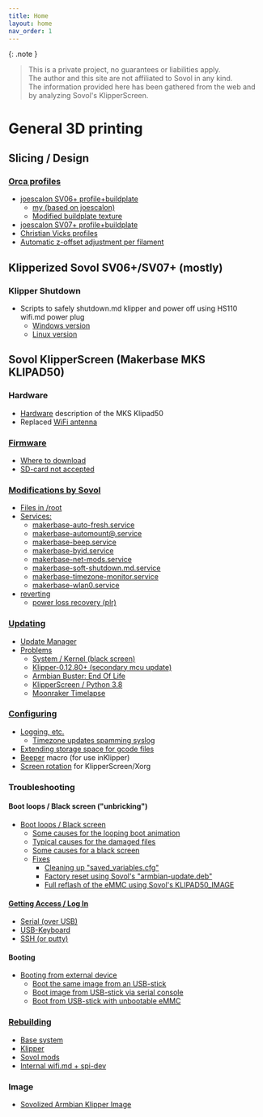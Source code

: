 ```yaml
---
title: Home
layout: home
nav_order: 1
---
```


{: .note }
> This is a private project, no guarantees or liabilities apply.  
> The author and this site are not affiliated to Sovol in any kind.  
> The information provided here has been gathered from the web and by analyzing Sovol's KlipperScreen.

# General 3D printing

## Slicing / Design

### [Orca profiles](orca_profiles.html)
  * [joescalon SV06+ profile+buildplate](orca_profiles.html#joescalon-sv06-profilebuildplate)
    * [my (based on joescalon)](orca_profiles.html#my-based-on-joescalon)
    * [Modified buildplate texture](orca_profiles.html#my-based-on-joescalon)
  * [joescalon SV07+ profile+buildplate](orca_profiles.html#joescalon-sv07-profilebuildplate)
  * [Christian Vicks profiles](orca_profiles.html#christian-vicks-profiles)
  * [Automatic z-offset adjustment per filament](orca_profiles.html#automatic-z-offset-adjustment-per-filament)

## Klipperized Sovol SV06+/SV07+ (mostly)

### Klipper Shutdown
  * Scripts to safely shutdown.md klipper and power off using HS110 wifi.md power plug
    * [Windows version](shutdown.html)
    * [Linux version](shutdown_linux.html)

## Sovol KlipperScreen (Makerbase MKS KLIPAD50)

### Hardware
  * [Hardware](hardware.html) description of the MKS Klipad50
  * Replaced [WiFi antenna](wifi.html)

### [Firmware](firmware.html)
  * [Where to download](firmware.html#where-to-download)
  * [SD-card not accepted](firmware.html#sd-card-not-accepted)

### [Modifications by Sovol](sovol_mods.html#modifications_by_sovol)
  * [Files in /root](sovol_mods.html#files-in-root)
  * [Services:](sovol_mods.html#services)
    * [makerbase-auto-fresh.service](sovol_mods.html#makerbase-auto-freshservice)
    * [makerbase-automount@.service](sovol_mods.html#makerbase-automountservice)
    * [makerbase-beep.service](sovol_mods.html#makerbase-beepservice)
    * [makerbase-byid.service](sovol_mods.html#makerbase-byidservice)
    * [makerbase-net-mods.service](sovol_mods.html#makerbase-net-modsservice)
    * [makerbase-soft-shutdown.md.service](sovol_mods.html#makerbase-soft-shutdownservice)
    * [makerbase-timezone-monitor.service](sovol_mods.html#makerbase-timezone-monitorservice)
    * [makerbase-wlan0.service](sovol_mods.html#makerbase-wlan0service)
  * [reverting](sovol_mods.html#reverting)
    * [power loss recovery (plr)](sovol_mods.html#power-loss-recovery-plr-1)

### [Updating](updating.html)
  * [Update Manager](updating.html#update-manager)
  * [Problems](updating.html#problems)
    * [System / Kernel (black screen)](updating.html#system--kernel-black-screen)
    * [Klipper-0.12.80+ (secondary mcu update)](updating.html#klipper-01280-secondary-mcu-update)
    * [Armbian Buster: End Of Life](updating.html#armbian-buster-end-of-life)
    * [KlipperScreen / Python 3.8](updating.html#klipperscreen--python-38)
    * [Moonraker Timelapse](updating.html#moonraker-timelapse)

### [Configuring](configuring.html)
  * [Logging, etc.](configuring.html#logging-etc)
    * [Timezone updates spamming syslog](configuring.html#timezone-updates-spamming-syslog)
  * [Extending storage space for gcode files](gcode_storage.html#expand-g-code-storage-space)
  * [Beeper](beeper.html) macro (for use inKlipper)
  * [Screen rotation](screen.html) for KlipperScreen/Xorg

### Troubleshooting

#### Boot loops / Black screen ("unbricking")
  * [Boot loops / Black screen](bootloop.html)
    * [Some causes for the looping boot animation](bootloop.html#some-causes-for-the-looping-boot-animation)
    * [Typical causes for the damaged files](bootloop.html#typical-causes-for-the-damaged-files)
    * [Some causes for a black screen](bootloop.html#some-causes-for-a-black-screen)
    * [Fixes](bootloop.html#fixes)
      * [Cleaning up "saved_variables.cfg"](bootloop.html#cleaning-up-saved_variablescfg)
      * [Factory reset using Sovol's "armbian-update.deb"](bootloop.html#factory-reset-using-sovols-armbian-updatedeb)
      * [Full reflash of the eMMC using Sovol's KLIPAD50_IMAGE](bootloop.html#full-reflash-of-the-emmc-using-sovols-klipad50_image)

#### [Getting Access / Log In](access.html)
  * [Serial (over USB)](access.html#serial-over-usb)
  * [USB-Keyboard](access.html#usb-keyboard)
  * [SSH (or putty)](access.html#ssh-putty)

#### Booting
  * [Booting from external device](booting.html)
    * [Boot the same image from an USB-stick](booting.html#boot-the-same-image-from-an-usb-stick)
    * [Boot image from USB-stick via serial console](booting.html#boot-image-from-usb-stick-via-serial-console)
    * [Boot from USB-stick with unbootable eMMC](booting.html#boot-from-usb-stick-with-unbootable-emmc)

### [Rebuilding](rebuilding.html)
  * [Base system](rebuilding.html#base-system)
  * [Klipper](rebuilding.html#klipper)
  * [Sovol mods](rebuilding.html#sovol-mods)
  * [Internal wifi.md + spi-dev](rebuilding.html#internal-wifi--spidev)

### Image
  * [Sovolized Armbian Klipper Image](image.html)
